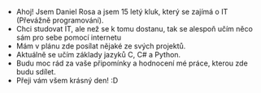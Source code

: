 - Ahoj! Jsem Daniel Rosa a jsem 15 letý kluk, který se zajímá o IT (Převážně programování).
- Chci studovat IT, ale než se k tomu dostanu, tak se alespoň učím něco sám pro sebe pomocí internetu
- Mám v plánu zde posílat nějaké ze svých projektů.
- Aktuálně se učím základy jazyků C, C# a Python.
- Budu moc rád za vaše připomínky a hodnocení mé práce, kterou zde budu sdílet.
- Přeji vám všem krásný den! :D
